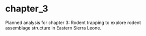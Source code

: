 # chapter_3
Planned analysis for chapter 3: Rodent trapping to explore rodent assemblage structure in Eastern Sierra Leone.
